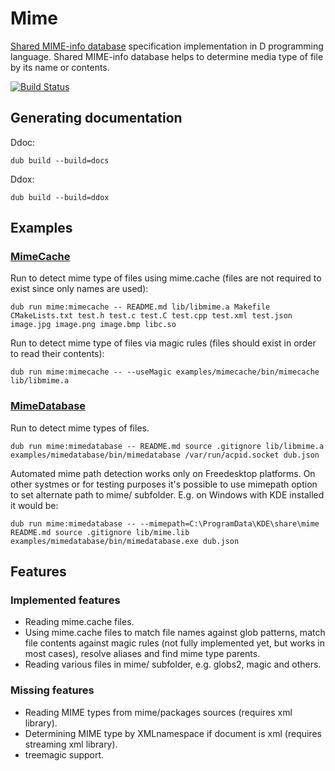 # Mime

[Shared MIME-info database](http://standards.freedesktop.org/shared-mime-info-spec/shared-mime-info-spec-latest.html) specification implementation in D programming language. Shared MIME-info database helps to determine media type of file by its name or contents.

[![Build Status](https://travis-ci.org/MyLittleRobo/mime.svg?branch=master)](https://travis-ci.org/MyLittleRobo/mime)

## Generating documentation

Ddoc:

    dub build --build=docs
    
Ddox:

    dub build --build=ddox

## Examples

### [MimeCache](examples/mimecache/source/app.d)

Run to detect mime type of files using mime.cache (files are not required to exist since only names are used):

    dub run mime:mimecache -- README.md lib/libmime.a Makefile CMakeLists.txt test.h test.c test.C test.cpp test.xml test.json image.jpg image.png image.bmp libc.so 

Run to detect mime type of files via magic rules (files should exist in order to read their contents):
    
    dub run mime:mimecache -- --useMagic examples/mimecache/bin/mimecache lib/libmime.a

    
### [MimeDatabase](examples/mimedatabase/source/app.d)

Run to detect mime types of files.

    dub run mime:mimedatabase -- README.md source .gitignore lib/libmime.a examples/mimedatabase/bin/mimedatabase /var/run/acpid.socket dub.json
    
Automated mime path detection works only on Freedesktop platforms. On other systmes or for testing purposes it's possible to use mimepath option to set alternate path to mime/ subfolder. E.g. on Windows with KDE installed it would be:

    dub run mime:mimedatabase -- --mimepath=C:\ProgramData\KDE\share\mime README.md source .gitignore lib/mime.lib examples/mimedatabase/bin/mimedatabase.exe dub.json
    
## Features

### Implemented features

* Reading mime.cache files.
* Using mime.cache files to match file names against glob patterns, match file contents against magic rules (not fully implemented yet, but works in most cases), resolve aliases and find mime type parents.
* Reading various files in mime/ subfolder, e.g. globs2, magic and others.

### Missing features

* Reading MIME types from mime/packages sources (requires xml library).
* Determining MIME type by XMLnamespace if document is xml (requires streaming xml library).
* treemagic support.
